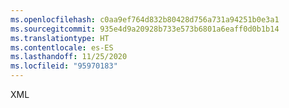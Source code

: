 ```yaml
---
ms.openlocfilehash: c0aa9ef764d832b80428d756a731a94251b0e3a1
ms.sourcegitcommit: 935e4d9a20928b733e573b6801a6eaff0d0b1b14
ms.translationtype: HT
ms.contentlocale: es-ES
ms.lasthandoff: 11/25/2020
ms.locfileid: "95970183"
---
```

XML